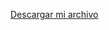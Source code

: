 <a href="https://github.com/Aandreeemele/evaluacion-final-de-java/raw/refs/heads/main/evaluacion-final-de-java/src/descargas/evaluacion-final-de-java.jar" download="evaluacion-final-de-java.jar">Descargar mi archivo</a>
